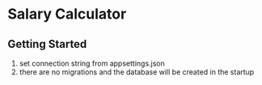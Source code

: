 # Salary Calculator
## Getting Started
1. set connection string from appsettings.json
2. there are no migrations and the database will be created in the startup
